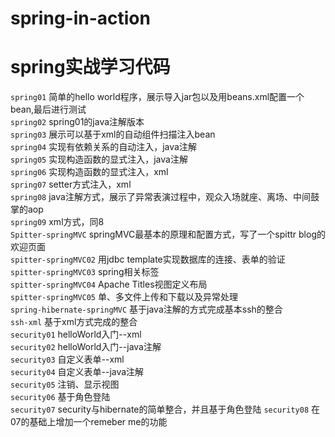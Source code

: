 # spring-in-action
spring实战学习代码
=
`spring01` 简单的hello world程序，展示导入jar包以及用beans.xml配置一个bean,最后进行测试<br>
`spring02` spring01的java注解版本<br>
`spring03` 展示可以基于xml的自动组件扫描注入bean<br>
`spring04` 实现有依赖关系的自动注入，java注解<br>
`spring05` 实现构造函数的显式注入，java注解<br>
`spring06` 实现构造函数的显式注入，xml<br>
`spring07` setter方式注入，xml<br>
`spring08` java注解方式，展示了异常表演过程中，观众入场就座、离场、中间鼓掌的aop<br>
`spring09` xml方式，同8<br>
`Spitter-springMVC` springMVC最基本的原理和配置方式，写了一个spittr blog的欢迎页面<br>
`spitter-springMVC02` 用jdbc template实现数据库的连接、表单的验证<br>
`spitter-springMVC03` spring相关标签<br>
`spitter-springMVC04` Apache Titles视图定义布局<br>
`spitter-springMVC05` 单、多文件上传和下载以及异常处理<br>
`spring-hibernate-springMVC` 基于java注解的方式完成基本ssh的整合<br>
`ssh-xml` 基于xml方式完成的整合<br>
`security01` helloWorld入门--xml<br>
`security02` helloWorld入门--java注解<br>
`security03` 自定义表单--xml<br>
`security04` 自定义表单--java注解<br>
`security05` 注销、显示视图<br>
`security06` 基于角色登陆<br>
`security07` security与hibernate的简单整合，并且基于角色登陆
`security08` 在07的基础上增加一个remeber me的功能
